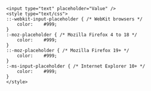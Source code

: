 ﻿````
<input type="text" placeholder="Value" />
<style type="text/css">
::-webkit-input-placeholder { /* WebKit browsers */
    color:    #999;
}
:-moz-placeholder { /* Mozilla Firefox 4 to 18 */
    color:    #999;
}
::-moz-placeholder { /* Mozilla Firefox 19+ */
    color:    #999;
}
:-ms-input-placeholder { /* Internet Explorer 10+ */
    color:    #999;
}
</style>
````